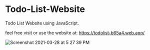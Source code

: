 # Todo-List-Website

Todo List Website using JavaScript.

feel free visit or use the website at:
https://todolist-b65a4.web.app/


![Screenshot 2021-03-28 at 5 27 39 PM](https://user-images.githubusercontent.com/77113737/112757634-e7435180-8fea-11eb-9c15-c8c6e3990808.png)

